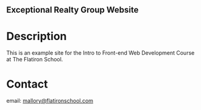Exceptional Realty Group Website
---

# Description

This is an example site for the Intro to Front-end Web Development Course at The Flatiron School.

# Contact

email: mallory@flatironschool.com

